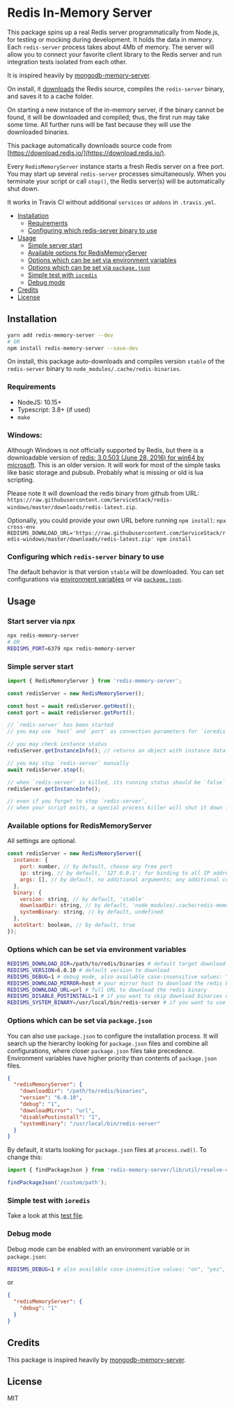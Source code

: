 # Redis In-Memory Server

This package spins up a real Redis server programmatically from Node.js, for testing or mocking during development.
It holds the data in memory. Each `redis-server` process takes about 4Mb of memory.
The server will allow you to connect your favorite client library to the Redis server and run integration tests isolated from each other.

It is inspired heavily by [mongodb-memory-server](https://npmjs.com/package/mongodb-memory-server).

On install, it [downloads](#configuring-which-redis-server-binary-to-use) the Redis source,
compiles the `redis-server` binary, and saves it to a cache folder.

On starting a new instance of the in-memory server, if the binary cannot be found,
it will be downloaded and compiled; thus, the first run may take some time.
All further runs will be fast because they will use the downloaded binaries.

This package automatically downloads source code from [https://download.redis.io/](https://download.redis.io/).

Every `RedisMemoryServer` instance starts a fresh Redis server on a free port.
You may start up several `redis-server` processes simultaneously.
When you terminate your script or call `stop()`, the Redis server(s) will be automatically shut down.

It works in Travis CI without additional `services` or `addons` in `.travis.yml`.

- [Installation](#installation)
  - [Requirements](#requirements)
  - [Configuring which redis-server binary to use](#configuring-which-redis-server-binary-to-use)
- [Usage](#usage)
  - [Simple server start](#simple-server-start)
  - [Available options for RedisMemoryServer](#available-options-for-redismemoryserver)
  - [Options which can be set via environment variables](#options-which-can-be-set-via-environment-variables)
  - [Options which can be set via `package.json`](#options-which-can-be-set-via-packagejson)
  - [Simple test with `ioredis`](#simple-test-with-ioredis)
  - [Debug mode](#debug-mode)
- [Credits](#credits)
- [License](#license)

## Installation

```bash
yarn add redis-memory-server --dev
# OR
npm install redis-memory-server --save-dev
```

On install, this package auto-downloads and compiles version `stable` of the `redis-server` binary to `node_modules/.cache/redis-binaries`.

### Requirements

- NodeJS: 10.15+
- Typescript: 3.8+ (if used)
- `make`

### Windows:


Although Windows is not officially supported by Redis, but there is a downloadable version of [redis: 3.0.503 (June 28, 2016) for win64 by microsoft](https://github.com/ServiceStack/redis-windows#option-3-running-microsofts-native-port-of-redis). This is an older version. It will work for most of the simple tasks like basic storage and pubsub. Probably what is missing or old is lua scripting.

Please note it will download the redis binary from github from URL: `https://raw.githubusercontent.com/ServiceStack/redis-windows/master/downloads/redis-latest.zip`.

Optionally, you could provide your own URL before running `npm install`:
`npx cross-env REDISMS_DOWNLOAD_URL='https://raw.githubusercontent.com/ServiceStack/redis-windows/master/downloads/redis-latest.zip' npm install`


### Configuring which `redis-server` binary to use

The default behavior is that version `stable` will be downloaded.
You can set configurations via [environment variables](#options-which-can-be-set-via-environment-variables)
or via [`package.json`](#options-which-can-be-set-via-packagejson).

## Usage

### Start server via npx

```bash
npx redis-memory-server
# OR
REDISMS_PORT=6379 npx redis-memory-server
```

### Simple server start

```js
import { RedisMemoryServer } from 'redis-memory-server';

const redisServer = new RedisMemoryServer();

const host = await redisServer.getHost();
const port = await redisServer.getPort();

// `redis-server` has been started
// you may use `host` and `port` as connection parameters for `ioredis` (or similar)

// you may check instance status
redisServer.getInstanceInfo(); // returns an object with instance data

// you may stop `redis-server` manually
await redisServer.stop();

// when `redis-server` is killed, its running status should be `false`
redisServer.getInstanceInfo();

// even if you forget to stop `redis-server`,
// when your script exits, a special process killer will shut it down for you
```

### Available options for RedisMemoryServer

All settings are optional.

```js
const redisServer = new RedisMemoryServer({
  instance: {
    port: number, // by default, choose any free port
    ip: string, // by default, '127.0.0.1'; for binding to all IP addresses set it to `::,0.0.0.0`,
    args: [], // by default, no additional arguments; any additional command line arguments for `redis-server`
  },
  binary: {
    version: string, // by default, 'stable'
    downloadDir: string, // by default, 'node_modules/.cache/redis-memory-server/redis-binaries'
    systemBinary: string, // by default, undefined
  },
  autoStart: boolean, // by default, true
});
```

### Options which can be set via environment variables

```sh
REDISMS_DOWNLOAD_DIR=/path/to/redis/binaries # default target download directory
REDISMS_VERSION=6.0.10 # default version to download
REDISMS_DEBUG=1 # debug mode, also available case-insensitive values: "on" "yes" "true"
REDISMS_DOWNLOAD_MIRROR=host # your mirror host to download the redis binary
REDISMS_DOWNLOAD_URL=url # full URL to download the redis binary
REDISMS_DISABLE_POSTINSTALL=1 # if you want to skip download binaries on install
REDISMS_SYSTEM_BINARY=/usr/local/bin/redis-server # if you want to use an existing binary already on your system.
```

### Options which can be set via `package.json`

You can also use `package.json` to configure the installation process.
It will search up the hierarchy looking for `package.json` files and combine all configurations, where closer `package.json` files take precedence.
Environment variables have higher priority than contents of `package.json` files.

```json
{
  "redisMemoryServer": {
    "downloadDir": "/path/to/redis/binaries",
    "version": "6.0.10",
    "debug": "1",
    "downloadMirror": "url",
    "disablePostinstall": "1",
    "systemBinary": "/usr/local/bin/redis-server"
  }
}
```

By default, it starts looking for `package.json` files at `process.cwd()`.
To change this:

```ts
import { findPackageJson } from 'redis-memory-server/lib/util/resolve-config';

findPackageJson('/custom/path');
```

### Simple test with `ioredis`

Take a look at this [test file](https://github.com/mhassan1/redis-memory-server/blob/main/src/__tests__/singleDB-test.ts).

### Debug mode

Debug mode can be enabled with an environment variable or in `package.json`:

```sh
REDISMS_DEBUG=1 # also available case-insensitive values: "on", "yes", "true"
```

or

```json
{
  "redisMemoryServer": {
    "debug": "1"
  }
}
```

## Credits

This package is inspired heavily by [mongodb-memory-server](https://npmjs.com/package/mongodb-memory-server).

## License

MIT
